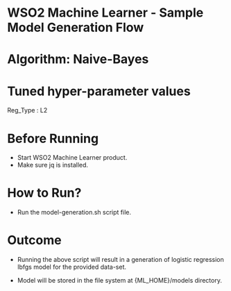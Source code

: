 WSO2 Machine Learner - Sample Model Generation Flow
===================================================

Algorithm: Naive-Bayes
==============================

Tuned hyper-parameter values
============================

Reg_Type : L2

Before Running
==============

* Start WSO2 Machine Learner product.
* Make sure jq is installed.

How to Run?
===========

* Run the model-generation.sh script file.

Outcome
=======

* Running the above script will result in a generation of logistic regression lbfgs model for the provided data-set.

* Model will be stored in the file system at {ML_HOME}/models directory.
